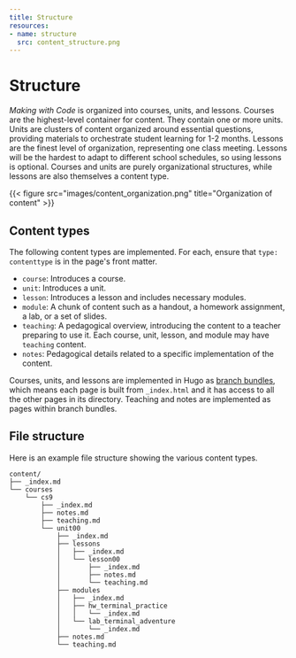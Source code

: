 ```yaml
--- 
title: Structure
resources: 
- name: structure
  src: content_structure.png
---
```


# Structure

*Making with Code* is organized into courses, units, and lessons. Courses are the highest-level container for content. They contain one or more units. Units are clusters of content organized around essential questions, providing materials to orchestrate student learning for 1-2 months. Lessons are the finest level of organization, representing one class meeting. Lessons will be the hardest to adapt to different school schedules, so using lessons is optional. Courses and units are purely organizational structures, while lessons are also themselves a content type. 

{{< figure src="images/content_organization.png" title="Organization of content" >}}

## Content types

The following content types are implemented. For each, ensure that `type: contenttype` is in the page's front matter.

- `course`: Introduces a course.
- `unit`: Introduces a unit.
- `lesson`: Introduces a lesson and includes necessary modules.
- `module`: A chunk of content such as a handout, a homework assignment, a lab,
  or a set of slides.
- `teaching`: A pedagogical overview, introducing the content to a teacher
  preparing to use it. Each course, unit, lesson, and module may have `teaching` content.
- `notes`: Pedagogical details related to a specific implementation of the
  content. 

Courses, units, and lessons  are implemented in Hugo as [branch bundles](https://gohugo.io/content-management/page-bundles/#branch-bundles), which means each page is built from `_index.html` and it has access to all the other pages in its directory. Teaching and notes are implemented as pages within branch bundles. 

## File structure

Here is an example file structure showing the various content types.

```
content/
├── _index.md
└── courses
    └── cs9
        ├── _index.md
        ├── notes.md
        ├── teaching.md
        └── unit00
            ├── _index.md
            ├── lessons
            │   ├── _index.md
            │   └── lesson00
            │       ├── _index.md
            │       ├── notes.md
            │       └── teaching.md
            ├── modules
            │   ├── _index.md
            │   ├── hw_terminal_practice
            │   │   └── _index.md
            │   └── lab_terminal_adventure
            │       └── _index.md
            ├── notes.md
            └── teaching.md
```
